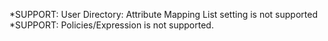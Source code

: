 *SUPPORT: User Directory: Attribute Mapping List setting is not supported
*SUPPORT: Policies/Expression is not supported.
